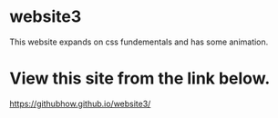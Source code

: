 # website3
This website expands on css fundementals and has some animation.
# View this site from the link below.
https://githubhow.github.io/website3/